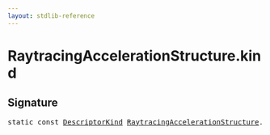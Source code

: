 ```yaml
---
layout: stdlib-reference
---
```


# RaytracingAccelerationStructure.kind

## Signature
<pre>
<span class='code_keyword'>static</span> <span class='code_keyword'>const</span> <a href="../types/descriptorkind-0a/index.html" class="code_type">DescriptorKind</a> <a href="../types/raytracingaccelerationstructure-0am/index.html" class="code_type">RaytracingAccelerationStructure</a>.<a href="kind.html" class="code_var">kind</a> = DescriptorKind\.AccelerationStructure;
</pre>

